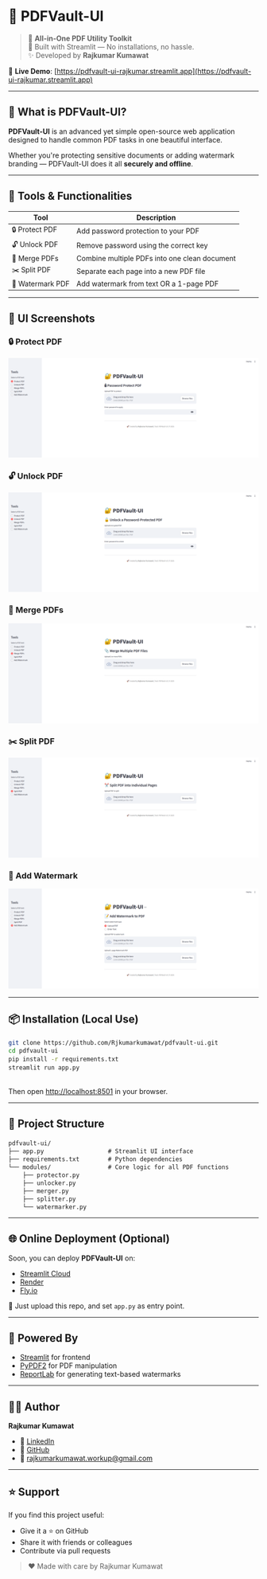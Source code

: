# 🔐 PDFVault-UI

> 🎯 **All-in-One PDF Utility Toolkit**  
> 🔧 Built with Streamlit — No installations, no hassle.  
> ✨ Developed by **Rajkumar Kumawat**

🔗 **Live Demo**: [https://pdfvault-ui-rajkumar.streamlit.app](https://pdfvault-ui-rajkumar.streamlit.app)

---

## 🚀 What is PDFVault-UI?

**PDFVault-UI** is an advanced yet simple open-source web application designed to handle common PDF tasks in one beautiful interface.

Whether you're protecting sensitive documents or adding watermark branding — PDFVault-UI does it all **securely and offline**.

---

## 🧰 Tools & Functionalities

| Tool            | Description                                                   |
|-----------------|---------------------------------------------------------------|
| 🔒 Protect PDF  | Add password protection to your PDF                           |
| 🔓 Unlock PDF   | Remove password using the correct key                         |
| 📎 Merge PDFs   | Combine multiple PDFs into one clean document                 |
| ✂️ Split PDF    | Separate each page into a new PDF file                        |
| 📝 Watermark PDF| Add watermark from text OR a 1-page PDF                       |

---

## 📸 UI Screenshots

### 🔒 Protect PDF  
![Protect](assets/Protect.png)

### 🔓 Unlock PDF  
![Unlock](assets/Unlock.png)

### 📎 Merge PDFs  
![Merge](assets/Merge.png)

### ✂️ Split PDF  
![Split](assets/Split.png)

### 📝 Add Watermark  
![Watermark](assets/wm.png)

---

## 📦 Installation (Local Use)

```bash
git clone https://github.com/Rjkumarkumawat/pdfvault-ui.git
cd pdfvault-ui
pip install -r requirements.txt
streamlit run app.py
 
````

Then open [http://localhost:8501](http://localhost:8501) in your browser.

---

## 📁 Project Structure

```
pdfvault-ui/
├── app.py                  # Streamlit UI interface
├── requirements.txt        # Python dependencies
└── modules/                # Core logic for all PDF functions
    ├── protector.py
    ├── unlocker.py
    ├── merger.py
    ├── splitter.py
    └── watermarker.py
```

---

## 🌐 Online Deployment (Optional)

Soon, you can deploy **PDFVault-UI** on:

* [Streamlit Cloud](https://streamlit.io/cloud)
* [Render](https://render.com/)
* [Fly.io](https://fly.io/)

📌 Just upload this repo, and set `app.py` as entry point.

---

## 🧪 Powered By

* [Streamlit](https://streamlit.io/) for frontend
* [PyPDF2](https://github.com/py-pdf/pypdf) for PDF manipulation
* [ReportLab](https://www.reportlab.com/) for generating text-based watermarks

---

## 👨‍💻 Author

**Rajkumar Kumawat**

* 🔗 [LinkedIn](https://www.linkedin.com/in/rajkumar-kumawat-66072b199/)
* 🐙 [GitHub](https://github.com/Rjkumarkumawat)
* 📧 [rajkumarkumawat.workup@gmail.com](mailto:rajkumarkumawat.workup@gmail.com)

---

## ⭐ Support

If you find this project useful:

* Give it a ⭐ on GitHub
* Share it with friends or colleagues
* Contribute via pull requests

> ❤️ Made with care by Rajkumar Kumawat
